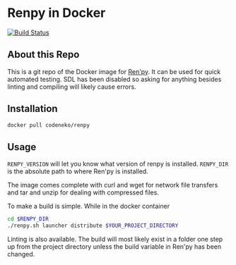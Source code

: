 # Renpy in Docker

[![Build Status](https;//travis-ci.org/kreutzwj/RenpyInDocker.svg?branch=master)](https;//travis-ci.org/kreutzwj/RenpyInDocker)


## About this Repo

This is a git repo of the Docker image for [Ren'py](https://www.renpy.org). It can be used for quick automated testing. SDL has been disabled so asking for anything besides linting and compiling will likely cause errors.

## Installation

```bash
docker pull codeneko/renpy
```

## Usage

`RENPY_VERSION` will let you know what version of renpy is installed.
`RENPY_DIR` is the absolute path to where Ren'py is installed.

The image comes complete with curl and wget for network file transfers and tar and unzip for dealing with compressed files.

To make a build is simple. While in the docker container
```bash
cd $RENPY_DIR
./renpy.sh launcher distribute $YOUR_PROJECT_DIRECTORY
```

Linting is also available. The build will most likely exist in a folder one step up from the project directory unless the build variable in Ren'py has been changed.